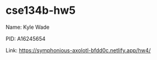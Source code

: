 # cse134b-hw5

Name: Kyle Wade

PID: A16245654

Link: https://symphonious-axolotl-bfdd0c.netlify.app/hw4/